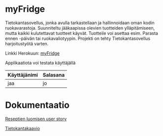 # myFridge
Tietokantasovellus, jonka avulla tarkastellaan ja hallinnoidaan oman kodin ruokavarastoja. Suunniteltu jääkaapissa olevien tuotteiden ylläpitämiseen, mutta kaikki kulutettavat tuotteet käyvät. Tuotteile voi asettaa esim. Parasta ennen -päivän tai ruokavaliotyypin. Projekti on tehty Tietokantasovellus harjoitustyötä varten.

Linkki Herokuun: [myFridge](https://tsoha-myfridge.herokuapp.com/)

Applikaatiota voi testata käyttäjällä

Käyttäjänimi | Salasana
------------ | --------
jaa | jo

# Dokumentaatio

[Reseptien luomisen user story](https://github.com/Antsax/myFridge/blob/master/documentation/recipe_user_story.md)

[Tietokantakaavio](https://github.com/Antsax/myFridge/blob/master/documentation/images/UML.png)


